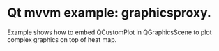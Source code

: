 # Qt mvvm example: graphicsproxy.

Example shows how to embed QCustomPlot in QGraphicsScene to plot complex graphics
on top of heat map.

